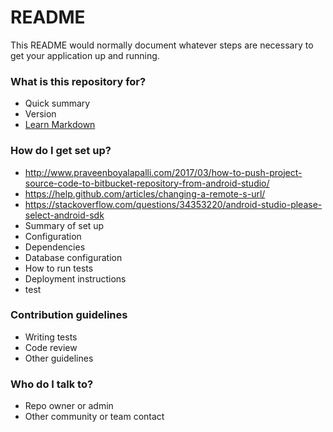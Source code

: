 # README #


This README would normally document whatever steps are necessary to get your application up and running.

### What is this repository for? ###

* Quick summary
* Version
* [Learn Markdown](https://bitbucket.org/tutorials/markdowndemo)

### How do I get set up? ###
* http://www.praveenboyalapalli.com/2017/03/how-to-push-project-source-code-to-bitbucket-repository-from-android-studio/
* https://help.github.com/articles/changing-a-remote-s-url/
* https://stackoverflow.com/questions/34353220/android-studio-please-select-android-sdk
* Summary of set up
* Configuration
* Dependencies
* Database configuration
* How to run tests
* Deployment instructions
* test

### Contribution guidelines ###

* Writing tests
* Code review
* Other guidelines

### Who do I talk to? ###

* Repo owner or admin
* Other community or team contact